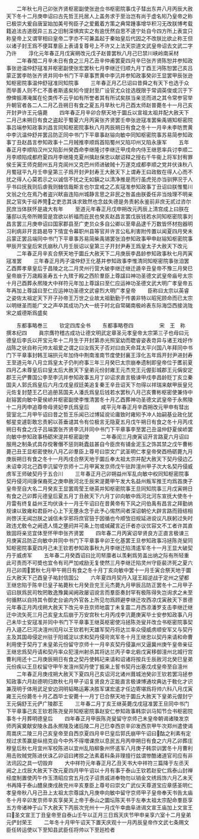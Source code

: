 <!-- { "loadSidebar": true } -->
　　二年秋七月己卯张齐贤枢密副使张逊佥书枢密院事戊子彗出东井八月丙辰大赦天下冬十二月庚申诏曰古先哲王托居人上盖务求于至治岂有尚于虚名矧乃皇帝之称已极崇大爰自唐室始加美号徇臣子之爱戴着方策之典常踵事增华积习无改朕博考载籍追法古道旣异三五之旧制深惧宾实之有逾怃然自思不遑宁处自今四方所上表宜只称皇帝上又谓宰相曰皇帝二字亦不可兼盖起于秦始皇后代因之不改朕比欲止称王但以诸子封王爲不便耳羣臣上表请复尊号上不许又上法天崇道文武皇帝诏去文武二字乃许
　　淳化元年春正月戊寅朔改元戊子赵普罢秋八月己巳禁川峡岭南采材
　　二年春閠二月辛未日有食之三月乙丑辛仲甫罢夏四月辛巳张齐贤陈恕并参知政事张逊温仲舒冦准并枢密副使张宏罢秋七月李继迁归顺九月丁酉王沔陈恕罢己亥吕蒙正罢李昉张齐贤并同中书门下平章事贾黄中李沆并参知政事癸卯王显罢甲辰张逊知枢密院事温仲舒冦准同知院事
　　三年春正月乙巳诏曰昔舜之有天下也选于众而举善人则不仁不善者斯逺矣矧今提封至广设官尤众铨选旣限于常调英俊或沉于下僚俾振滞淹属在伦类传不云乎如有所誉者其有所试矣朕当亲览而进之其令常参官举升朝官者各二人二月乙丑朔日有食之夏五月旱秋七月己酉太师赵普薨冬十一月己亥开封尹许王元僖薨
　　四年春正月辛卯合祭天地于圜丘以宣祖太祖并配大赦天下二月己未朔日有食之盗起于蜀夏六月丙寅张齐贤罢壬申张逊冦准罢柴禹锡知枢密院事吕端参知政事刘昌言同知枢密院事秋八月丙辰朔日有食之冬十一月辛未李昉贾黄中李沆温仲舒并罢吕防正同中书门下平章事赵镕向敏中同知枢密院事苏易简参知政事丁丑赵昌言参知政事十二月贼推李顺爲首陷蜀州又陷卭州又陷永康军
　　五年春正月李顺陷汉州又陷彭州癸酉命李继隆讨李继迁甲戌命内侍王继恩率兵讨李顺二月李顺陷成都府夏四月李继隆克夏州擒赵保忠以献诏释之授右千牛衞上将军封宥罪侯壬寅王师克劒州五月克阆州又克巴州师进破贼十万遂克成都李顺之党并伏诛秋八月蜀冦平九月壬申皇第三子爲开封尹封寿王大赦天下上谓寿王曰政敎在得人心而不扰之得人心莫若示之以诚信不扰之无如鎭之以清净推是而行虽虎兕亦当驯狎况于人乎书曰抚我则后虐我则雠信哉斯言也尔宜戒之乙亥冦准参知政事丁丑诏曰朕惟蜀川文翁之化在焉乃者盗兴畎亩连陷州城静言思之非民之咎盖由朕委任非当烛理不明亲民之官失于绥养筦之吏恣其诛求致然也念兹失德是务责躬永鉴前非庶无贰过咨尔民庶当体朕怀是歳大有年
　　至道元年春正月戊申朔改元丙辰上清宫成上曰朕在藩邸以先帝所赐营是宫欲以祈福而庇民也癸亥赵昌言罢戊辰钱若水同知枢密院事刘昌言罢三月庚申诏曰国家郡县至广吏贠众多自公卿以至卑品逮千万数皆怀材抱器明习利病非开言路曷导下情宜令幕职州县等官并许言公私利害附传置以闻夏四月癸未吕蒙正罢吕端同中书门下平章事苏易简柴禹锡罢张洎参知政事甲申赵镕知枢密院事甲辰开宝皇后宋氏崩秋八月壬辰诏以皇第三子开封尹寿王爲皇太子大赦天下改元
　　二年春正月辛亥合祭天地于圜丘大赦天下二月庚辰李昌龄参知政事秋七月丙寅冦准罢
　　三年春正月丙子温仲舒王化基并参知政事李惟清同知枢密院事张洎罢乙酉葬孝章皇后于昌陵之北二月灵州行营大破李继迁继迁遁辛丑皇帝不豫三月癸巳皇帝崩于万歳殿圣寿五十九殡于殿之西阶羣臣上尊諡曰神功圣德文武皇帝庙号太宗十月己酉葬永熈陵大中祥符元年加上尊諡曰至仁应运神功圣德文武大明广孝皇帝五年再加上尊諡曰至仁应运神功圣德文武睿烈大明广孝皇帝
　　臣称曰太宗以英睿之姿佐太祖定天下开子孙帝王万世之业故太祖勤勤于传袭非特以昭宪顾命而已太宗以明继圣而能广文之声卒其成功乃大一统于时北自常碣南极岭表东际海岱西接洮陇宋之威德斯爲盛矣













　　东都事略巻三
　　钦定四库全书
　　东都事略卷四　　　　　宋　王　称　撰本纪四
　　眞宗膺符稽古成功让德文明武定章圣元孝皇帝太宗第三子也母曰元德皇后李氏以开宝元年十二月生于开封第赤光照室幼而聦睿姿表竒异与诸王戏好作战陈之状自称元帅太祖爱之谓之曰汝爲天子否对曰由天命耳太平兴国八年拜同中书门下平章事封韩王端拱元年加侍中荆南淮南节度使封襄王淳化五年爲开封尹进封寿王至道元年八月立爲皇太子仍判府事三年三月癸巳太宗崩奉遗制即皇帝位于匶前夏四月乙未尊皇后曰皇太后大赦天下皇弟元份封雍王元杰兖王元偓彭城郡王元偁安定郡王元俨曹国公李至李沆并参知政事五月丁卯诏求直言极谏甲戍李昌龄贬丁亥立秦国夫人郭氏爲皇后六月戊戌皇叔廷美追复秦王辛丑诏天下勿得以祥瑞来献甲辰皇兄元佐复封楚王乙巳追册莒国夫人潘氏爲皇后钱若水罢秋八月己亥曹彬枢密使兼侍中赵镕罢向敏中夏侯峤并枢密副使李惟清罢冬十月乙酉葬神功圣德文武皇帝于永熈陵十二月丙申追尊帝母贤妃李氏爲皇后
　　咸平元年春正月辛酉朔改元甲申有彗出营室北二月甲午诏曰昔之哲王乐闻已过博延谠论庸致时雍矧予冲人始嗣基业政化犹郁星变遽彰敢忘责躬以荅垂谴其令有位极言无隐夏五月戊午朔日有食之冬十月丙戌朔日有食之戊子吕端罢张齐贤李沆并同中书门下平章事李至罢己丑温仲舒夏侯峤罢向敏中参知政事杨砺宋湜并枢密副使
　　二年春闰三月庚寅诏开言路夏六月诏曰服用之制条式具存傥奢僭不惩则耗蠹兹甚自今臣庶有铺金泥玉之饰其禁之戊午曹彬薨己丑王显枢密使秋八月乙卯羣臣上尊号曰崇文广武圣明仁孝皇帝癸酉杨砺薨九月庚辰朔日有食之冬十一月丙戌合祭天地于圜丘奉太祖太宗并配大赦天下契丹侵边乙未诏幸河北己酉李沆留守京师十二月甲寅发京师戊午驻跸澶州甲子次大名契丹侵威虏军王师破契丹于五合川
　　三年春正月己卯朔益州军乱向敏中权同知枢密院事契丹侵河间康保裔死之庚申赦河北壬辰宋湜薨甲午发大名益州叛军推王均爲首庚子皇帝至自大名二月癸亥王显罢周莹王继英并知枢密院事王旦同知院事三月戊寅朔日有食之己卯葬元德皇后夏五月丁丑赦天下六月丁卯向敏中爲河北河东宣抚大使冬十月雷有终复益州王均伏诛十一月壬午诏曰在昔黄帝有下风之问伯禹有昌言之拜勤纳规谏以致雍和君臣叶心上下无壅永念于此予心惕然间者深诏朝伦大辟言路而箝结相尚啓沃无闻岂朕之诚信未孚邪将庶官狃于因循也今顺攷旧规延进谠议凡朕躬过失时政违尤敎令之阙遗人情之壅阏并可条上勿或缄藏言近讦者亦议优容文不工者许其直致固将亲览宜体至怀甲申张齐贤罢
　　四年春二月丙寅诏举贤良方正直言极谏三月庚寅吕防正向敏中并同中书门下平章事辛卯王化基罢王旦参知政事冯拯陈尧叟同知枢密院事夏四月己未王钦若参知政事秋九月李继迁陷清逺军冬十一月王显大破契丹于威虏军
　　五年春二月癸酉诏曰比司帑廪者以羡剰爲劳盖出纳之际有所轻重此可责而不可奬也宜令有司严加戒励无复使然三月李继迁陷灵州守臣裴济死之夏六月己卯周罢秋七月甲午朔日有食之冬十月丁亥向敏中罢十一月壬寅合祭天地于圜丘大赦天下己酉皇子祐封信国公
　　六年夏四月契丹入冦王超逆战于定州之望都王继忠陷于陈辛巳皇子祐薨秋七月癸丑兖王元杰薨九月甲辰吕防正罢冬十二月甲子诏曰朕爲民司牧罔敢逸豫冀闻阙政屡诏谠言而羣臣奏封罕有极陈得失岂询求之未至何循黙以自持其令御史台谕内外官各上所见勿爲顾避李继迁攻西凉戊寅赦天下景德元年春正月丙戌朔大赦天下改元辛丑京师地震丁未复震二月西凉潘罗支击李继迁继迁中流矢死三月己亥皇太后崩于万安宫秋七月丙戌李沆薨庚寅毕士安参知政事八月己未毕士安冦准并同中书门下平章事王继英枢密使冯拯陈尧叟并改佥书枢密院事契丹入邉乙巳河决澶州闰月以王钦若判天雄军契丹将达兰率众侵威虏顺安军又与契丹主及其国毋侵定州驻于阳城淀以求和契丹侵岢岚军冬十月王继忠以契丹来请和命曹利用使于契丹丁未皇弟元份留守京师十一月辛亥契丹侵瀛州又逼冀州庚午皇帝亲征王继忠爲契丹请和契丹率众犯澶州射杀其将达兰丙子幸北砦戊寅移御澶州北城行宫曹利用还十二月庚辰朔日有食之契丹使韩玘来请和诏诸将按兵壬辰赦河北癸巳皇弟元份疾以王旦权留守甲午发澶州契丹使丁振来上誓书契丹出塞戊戌皇帝至自澶州
　　二年春正月庚戌朔大赦天下夏四月己亥诏河北诸州葺城池癸卯王钦若罢冯拯参知政事六月赵德明归款秋七月甲子诏复贤良方正能直言极谏博通坟典达于敎化才识兼茂明于体用武足安边洞明韬略运筹决胜军谋宏逺才任边寄堪爲将帅六科八月戊寅雍王元份薨冬十月乙酉毕士安薨十一月丁巳合祭天地于圜丘大赦天下皇弟元偓封宁王元偁舒王元俨广陵郡王
　　三年春二月丁亥王继英薨戊戌冦准罢王旦同中书门下平章事己亥王钦若陈尧叟并知枢密院事赵安仁参知政事韩崇训马知节佥书枢密院事冬十月葬明德皇后
　　四年春正月甲辰陈尧叟留守京师己未皇帝朝谒诸陵发京师丙寅奠献安陵永昌永熈陵及诸后陵二月己巳幸西京辛卯发西京甲午次郑州遣使谒周嵩庆二陵三月己亥皇帝至自西京夏四月辛巳皇后郭氏崩甲午诏曰酤之利素有定规过求羡赢是纵掊克自今中外不得増课庶以息民五月丙申朔日有食之六月乙卯葬庄穆皇后秋七月宜州军校陈进以宜州乱陷柳象州怀逺军八月庚子韩崇训罢冬十月曹利用击败贼党陈进伏诛乙卯诏曰拷掠之法素着科条非理擅行兹谓惨酷诸道官司应有非法讯囚之具一切毁弃
　　大中祥符元年春正月乙丑天书大中祥符三篇降于左丞天阙之上戊辰大赦天下改元夏四月甲午诏以十月有事于泰山王钦若赵安仁爲泰山封禅经度制置使丙午作玉清昭应宫五月戊子诏贵戚进奉物勿以销金文绣爲饰六月乙未天书再降于泰山醴泉庚戌赦兖州辛亥羣臣上尊号曰崇文广武仪天尊道宝应章感圣明仁孝皇帝秋八月己丑上太祖太宗尊諡九月庚申向敏中留守京师甲子皇帝奉天书告太庙冬十月辛卯发京师辛亥享昊天上帝于泰山之圜坛陈天书于左奉太祖太宗配命羣臣享五方帝诸神于山下大赦天下丙辰次兖州十一月戊午幸曲阜进谒文宣王庙加上文宣王曰圣文宣王丁丑皇帝至自泰山壬午以正月三日爲天庆节甲申亲享六室十二月皇弟元俨封荣王
　　二年冬十月甲午诏天下置天庆观十一月丙辰皇帝作文武七条赐文臣任转运使以下至知县武臣任将帅以下至廵检者
